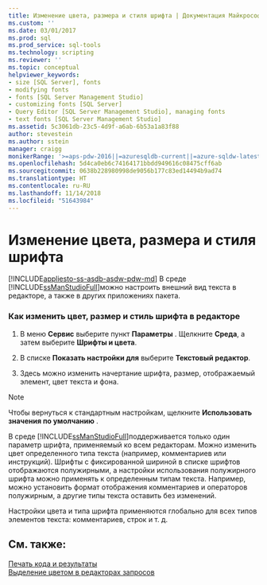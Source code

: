 ```yaml
---
title: Изменение цвета, размера и стиля шрифта | Документация Майкрософт
ms.custom: ''
ms.date: 03/01/2017
ms.prod: sql
ms.prod_service: sql-tools
ms.technology: scripting
ms.reviewer: ''
ms.topic: conceptual
helpviewer_keywords:
- size [SQL Server], fonts
- modifying fonts
- fonts [SQL Server Management Studio]
- customizing fonts [SQL Server]
- Query Editor [SQL Server Management Studio], managing fonts
- text fonts [SQL Server Management Studio]
ms.assetid: 5c3061db-23c5-4d9f-a6ab-6b53a1a83f88
author: stevestein
ms.author: sstein
manager: craigg
monikerRange: '>=aps-pdw-2016||=azuresqldb-current||=azure-sqldw-latest||>=sql-server-2016||=sqlallproducts-allversions||>=sql-server-linux-2017||=azuresqldb-mi-current'
ms.openlocfilehash: 5d4ca0eb6c74164171bbdd949616c08475cff6ab
ms.sourcegitcommit: 0638b228980998de9056b177c83ed14494b9ad74
ms.translationtype: HT
ms.contentlocale: ru-RU
ms.lasthandoff: 11/14/2018
ms.locfileid: "51643984"
---
```

# <a name="change-font-color-size-and-style"></a>Изменение цвета, размера и стиля шрифта
[!INCLUDE[appliesto-ss-asdb-asdw-pdw-md](../../includes/appliesto-ss-asdb-asdw-pdw-md.md)]
  В среде [!INCLUDE[ssManStudioFull](../../includes/ssmanstudiofull-md.md)]можно настроить внешний вид текста в редакторе, а также в других приложениях пакета.  
  
### <a name="to-change-font-color-size-and-style-in-the-editor"></a>Как изменить цвет, размер и стиль шрифта в редакторе  
  
1.  В меню **Сервис** выберите пункт **Параметры** . Щелкните **Среда**, а затем выберите **Шрифты и цвета**.  
  
2.  В списке **Показать настройки для** выберите **Текстовый редактор**.  
  
3.  Здесь можно изменить начертание шрифта, размер, отображаемый элемент, цвет текста и фона.  
  
> [!NOTE]  
>  Чтобы вернуться к стандартным настройкам, щелкните **Использовать значения по умолчанию** .  
  
 В среде [!INCLUDE[ssManStudioFull](../../includes/ssmanstudiofull-md.md)]поддерживается только один параметр шрифта, применяемый ко всем редакторам. Можно изменить цвет определенного типа текста (например, комментариев или инструкций). Шрифты с фиксированной шириной в списке шрифтов отображаются полужирными, а настройки использования полужирного шрифта можно применять к определенным типам текста. Например, можно установить формат отображения комментариев и операторов полужирным, а другие типы текста оставить без изменений.  
  
 Настройки цвета и типа шрифта применяются глобально для всех типов элементов текста: комментариев, строк и т. д.  
  
## <a name="see-also"></a>См. также:  
 [Печать кода и результаты](../../relational-databases/scripting/print-code-and-results.md)   
 [Выделение цветом в редакторах запросов](../../relational-databases/scripting/color-coding-in-query-editors.md)  
  
  
